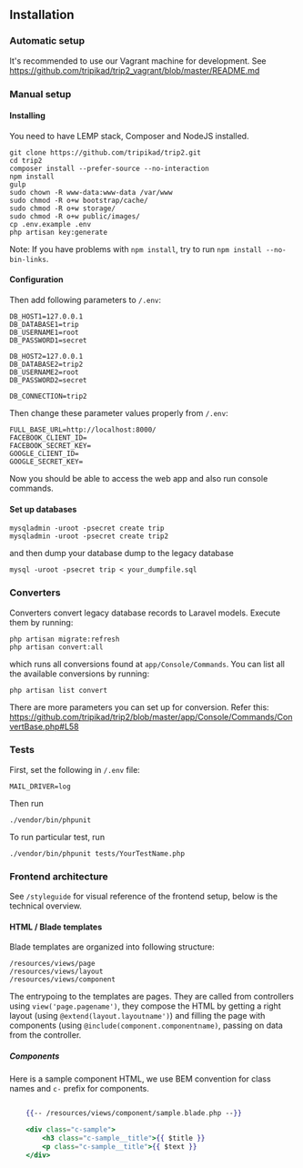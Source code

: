 ## Installation

### Automatic setup

It's recommended to use our Vagrant machine for development. See https://github.com/tripikad/trip2_vagrant/blob/master/README.md

### Manual setup

#### Installing

You need to have LEMP stack, Composer and NodeJS installed. 

    git clone https://github.com/tripikad/trip2.git
    cd trip2
    composer install --prefer-source --no-interaction
    npm install
    gulp
    sudo chown -R www-data:www-data /var/www
    sudo chmod -R o+w bootstrap/cache/
    sudo chmod -R o+w storage/
    sudo chmod -R o+w public/images/
    cp .env.example .env
    php artisan key:generate

Note: If you have problems with ```npm install```, try to run ```npm install --no-bin-links```.


#### Configuration

Then add following parameters to ```/.env```:

    DB_HOST1=127.0.0.1
    DB_DATABASE1=trip
    DB_USERNAME1=root
    DB_PASSWORD1=secret

    DB_HOST2=127.0.0.1
    DB_DATABASE2=trip2
    DB_USERNAME2=root
    DB_PASSWORD2=secret

    DB_CONNECTION=trip2

Then change these parameter values properly from ```/.env```:

    FULL_BASE_URL=http://localhost:8000/
    FACEBOOK_CLIENT_ID=
    FACEBOOK_SECRET_KEY=
    GOOGLE_CLIENT_ID=
    GOOGLE_SECRET_KEY=

Now you should be able to access the web app and also run console commands.

#### Set up databases

    mysqladmin -uroot -psecret create trip
    mysqladmin -uroot -psecret create trip2

and then dump your database dump to the legacy database

    mysql -uroot -psecret trip < your_dumpfile.sql

### Converters

Converters convert legacy database records to Laravel models. Execute them by running:
    
    php artisan migrate:refresh
    php artisan convert:all
    
which runs all conversions found at ```app/Console/Commands```. You can list all the available conversions by running:

    php artisan list convert

There are more parameters you can set up for conversion. Refer this: https://github.com/tripikad/trip2/blob/master/app/Console/Commands/ConvertBase.php#L58

### Tests

First, set the following in ```/.env``` file:

    MAIL_DRIVER=log

Then run

    ./vendor/bin/phpunit

To run particular test, run

    ./vendor/bin/phpunit tests/YourTestName.php

### Frontend architecture

See ```/styleguide``` for visual reference of the frontend setup, below is the technical overview.

#### HTML / Blade templates

Blade templates are organized into following structure:

    /resources/views/page
    /resources/views/layout
    /resources/views/component

The entrypoing to the templates are pages. They are called from controllers using ```view('page.pagename')```, they compose the HTML by getting a right layout (using ```@extend(layout.layoutname')```) and filling the page with components (using ```@include(component.componentname)```, passing on data from the controller.

##### Components

Here is a sample component HTML, we use BEM convention for class names and ```c-``` prefix for components.

```mustache

    {{-- /resources/views/component/sample.blade.php --}}

    <div class="c-sample">
        <h3 class="c-sample__title">{{ $title }}
        <p class="c-sample__title">{{ $text }}
    </div>

```
 
 
